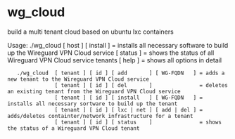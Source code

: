 # wg_cloud
build a multi tenant cloud based on ubuntu lxc containers

Usage: ./wg_cloud  [ host   ] [ install ] = installs all necessary software to build up the Wireguard VPN Cloud service
                   [ status ]             = shows the status of all Wireguard VPN Cloud service tenants
                   [ help   ]             = shows all options in detail

       ./wg_cloud  [ tenant ] [ id ] [ add       ] [ WG-FQDN   ] = adds a new tenant to the Wireguard VPN Cloud service
                   [ tenant ] [ id ] [ del       ]               = deletes an existing tenant from the Wireguard VPN Cloud service
                   [ tenant ] [ id ] [ install   ] [ WG-FQDN   ] = installs all necessary sortware to build up the tenant
                   [ tenant ] [ id ] [ lxc | net ] [ add | del ] = adds/deletes containter/network infrastructure for a tenant
                   [ tenant ] [ id ] [ status    ]               = shows the status of a Wireguard VPN Cloud tenant
